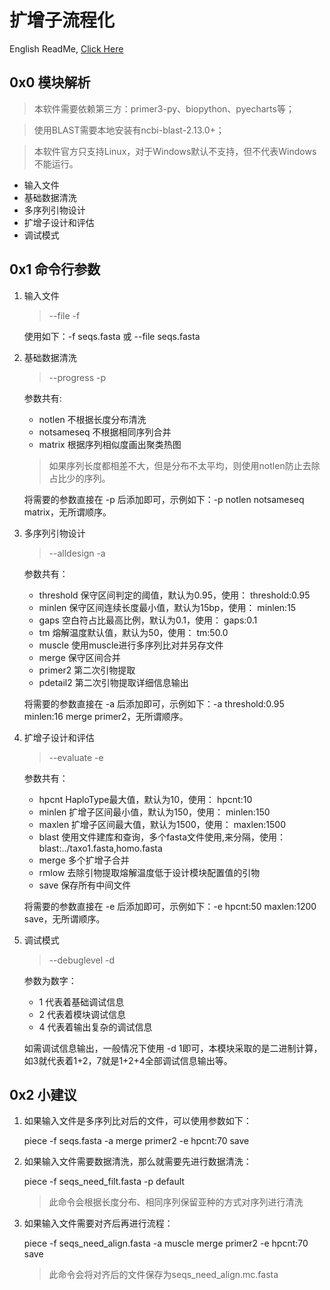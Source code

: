 # 扩增子流程化
English ReadMe, [Click Here](README_EN.md)
## 0x0 模块解析
> 本软件需要依赖第三方：primer3-py、biopython、pyecharts等；

> 使用BLAST需要本地安装有ncbi-blast-2.13.0+；

> 本软件官方只支持Linux，对于Windows默认不支持，但不代表Windows不能运行。
+ 输入文件
+ 基础数据清洗
+ 多序列引物设计
+ 扩增子设计和评估
+ 调试模式

## 0x1 命令行参数
1. 输入文件
   > --file -f

    使用如下：-f seqs.fasta 或 --file seqs.fasta

2. 基础数据清洗
   > --progress -p

    参数共有:
    + notlen 不根据长度分布清洗
    + notsameseq 不根据相同序列合并
    + matrix 根据序列相似度画出聚类热图

    >如果序列长度都相差不大，但是分布不太平均，则使用notlen防止去除占比少的序列。

    将需要的参数直接在 -p 后添加即可，示例如下：-p notlen notsameseq matrix，无所谓顺序。

3. 多序列引物设计
   >--alldesign -a

    参数共有：
    + threshold 保守区间判定的阈值，默认为0.95，使用： threshold:0.95
    + minlen 保守区间连续长度最小值，默认为15bp，使用： minlen:15
    + gaps 空白符占比最高比例，默认为0.1，使用： gaps:0.1
    + tm 熔解温度默认值，默认为50，使用： tm:50.0
    + muscle 使用muscle进行多序列比对并另存文件
    + merge 保守区间合并
    + primer2 第二次引物提取
    + pdetail2 第二次引物提取详细信息输出

    将需要的参数直接在 -a 后添加即可，示例如下：-a threshold:0.95 minlen:16 merge primer2，无所谓顺序。

4. 扩增子设计和评估
   > --evaluate -e

    参数共有：
    + hpcnt HaploType最大值，默认为10，使用： hpcnt:10
    + minlen 扩增子区间最小值，默认为150，使用： minlen:150
    + maxlen 扩增子区间最大值，默认为1500，使用： maxlen:1500
    + blast 使用文件建库和查询，多个fasta文件使用,来分隔，使用： blast:../taxo1.fasta,homo.fasta
    + merge 多个扩增子合并
    + rmlow 去除引物提取熔解温度低于设计模块配置值的引物
    + save 保存所有中间文件

    将需要的参数直接在 -e 后添加即可，示例如下：-e hpcnt:50 maxlen:1200 save，无所谓顺序。

5. 调试模式
   > --debuglevel -d

    参数为数字：
    + 1 代表着基础调试信息
    + 2 代表着模块调试信息
    + 4 代表着输出复杂的调试信息

    如需调试信息输出，一般情况下使用 -d 1即可，本模块采取的是二进制计算，如3就代表着1+2，7就是1+2+4全部调试信息输出等。

## 0x2 小建议
1. 如果输入文件是多序列比对后的文件，可以使用参数如下：

    piece -f seqs.fasta -a merge primer2 -e hpcnt:70 save

2. 如果输入文件需要数据清洗，那么就需要先进行数据清洗：

    piece -f seqs_need_filt.fasta -p default
    > 此命令会根据长度分布、相同序列保留亚种的方式对序列进行清洗

3. 如果输入文件需要对齐后再进行流程：

    piece -f seqs_need_align.fasta -a muscle merge primer2 -e hpcnt:70 save
    > 此命令会将对齐后的文件保存为seqs_need_align.mc.fasta